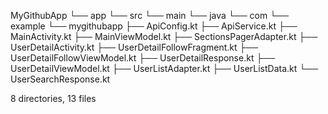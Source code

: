 MyGithubApp
└── app
    └── src
        └── main
            └── java
                └── com
                    └── example
                        └── mygithubapp
                            ├── ApiConfig.kt
                            ├── ApiService.kt
                            ├── MainActivity.kt
                            ├── MainViewModel.kt
                            ├── SectionsPagerAdapter.kt
                            ├── UserDetailActivity.kt
                            ├── UserDetailFollowFragment.kt
                            ├── UserDetailFollowViewModel.kt
                            ├── UserDetailResponse.kt
                            ├── UserDetailViewModel.kt
                            ├── UserListAdapter.kt
                            ├── UserListData.kt
                            └── UserSearchResponse.kt

8 directories, 13 files
